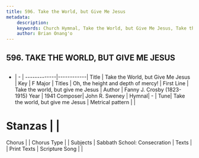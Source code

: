 ```yaml
---
title: 596. Take the World, but Give Me Jesus
metadata:
    description: 
    keywords: Church Hymnal, Take the World, but Give Me Jesus, Take the world, but give me Jesus , Oh, the height and depth of mercy!
    author: Brian Onang'o
---
```



## 596. TAKE THE WORLD, BUT GIVE ME JESUS

```txt

```

- |   -  |
-------------|------------|
Title | Take the World, but Give Me Jesus |
Key | F Major |
Titles | Oh, the height and depth of mercy! |
First Line | Take the world, but give me Jesus  |
Author | Fanny J. Crosby (1823-1915)
Year | 1941
Composer| John R. Sweney |
Hymnal|  - |
Tune| Take the world, but give me Jesus |
Metrical pattern | |
# Stanzas |  |
Chorus |  |
Chorus Type |  |
Subjects | Sabbath School: Consecration |
Texts |  |
Print Texts | 
Scripture Song |  |
  
